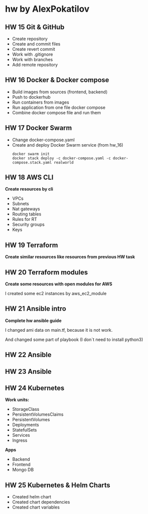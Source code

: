 # hw by AlexPokatilov

## HW 15 Git & GitHub
- Create repository
- Create and commit files
- Create revert commit
- Work with .gitignore
- Work with branches
- Add remote repository

## HW 16 Docker & Docker compose
- Build images from sources (frontend, backend)
- Push to dockerhub
- Run containers from images
- Run application from one file docker compose
- Combine docker compose file and run them

## HW 17 Docker Swarm
- Change docker-compose.yaml
- Create and deploy Docker Swarm service (from hw_16)
  ```
  docker swarm init
  docker stack deploy -c docker-compose.yaml -c docker-compose.stack.yaml realworld
  ```

## HW 18 AWS CLI
**Create resources by cli**
- VPCs
- Subnets
- Nat gateways
- Routing tables
- Rules for RT
- Security groups
- Keys

## HW 19 Terraform
**Create similar resources like resources from previous HW task**

## HW 20 Terraform modules
**Create some resources with open modules for AWS**

I created some ec2 instances by aws_ec2_module

## HW 21 Ansible intro
**Complete hw ansible guide**

I changed ami data on main.tf, because it is not work.

And changed some part of playbook (I don`t need to install python3)

## HW 22 Ansible

## HW 23 Ansible

## HW 24 Kubernetes
**Work units:**
- StorageClass
- PersistentVolumesClaims
- PersistentVolumes
- Deployments
- StatefulSets
- Services
- Ingress

**Apps**
- Backend
- Frontend
- Mongo DB

## HW 25 Kubernetes & Helm Charts
- Created helm chart
- Created chart dependencies
- Created chart variables
